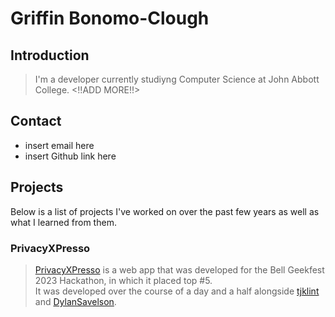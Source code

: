# Griffin Bonomo-Clough

## Introduction

> I'm a developer currently studiyng Computer Science at John Abbott College.
 <!!ADD MORE!!>

## Contact

- insert email here
- insert Github link here

## Projects

Below is a list of projects I've worked on over the past few years as well as what I learned from them.

### PrivacyXPresso

> [PrivacyXPresso](https://github.com/tjklint/BellGeekfest2023) is a web app that was developed for the Bell Geekfest 2023 Hackathon, in which it placed top #5. <br/> It was developed over the course of a day and a half alongside [tjklint](https://github.com/tjklint) and [DylanSavelson](https://github.com/DylanSavelson).

